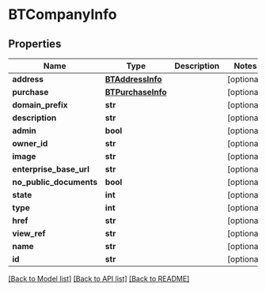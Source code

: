 # BTCompanyInfo

## Properties
Name | Type | Description | Notes
------------ | ------------- | ------------- | -------------
**address** | [**BTAddressInfo**](BTAddressInfo.md) |  | [optional] 
**purchase** | [**BTPurchaseInfo**](BTPurchaseInfo.md) |  | [optional] 
**domain_prefix** | **str** |  | [optional] 
**description** | **str** |  | [optional] 
**admin** | **bool** |  | [optional] 
**owner_id** | **str** |  | [optional] 
**image** | **str** |  | [optional] 
**enterprise_base_url** | **str** |  | [optional] 
**no_public_documents** | **bool** |  | [optional] 
**state** | **int** |  | [optional] 
**type** | **int** |  | [optional] 
**href** | **str** |  | [optional] 
**view_ref** | **str** |  | [optional] 
**name** | **str** |  | [optional] 
**id** | **str** |  | [optional] 

[[Back to Model list]](../README.md#documentation-for-models) [[Back to API list]](../README.md#documentation-for-api-endpoints) [[Back to README]](../README.md)


